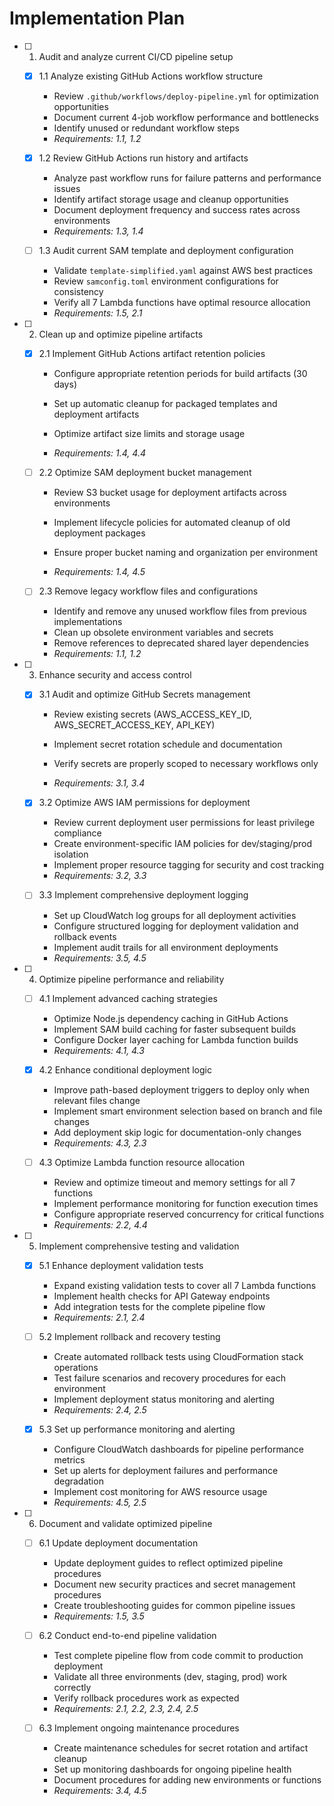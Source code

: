 # Implementation Plan

- [ ] 1. Audit and analyze current CI/CD pipeline setup
  - [x] 1.1 Analyze existing GitHub Actions workflow structure



    - Review `.github/workflows/deploy-pipeline.yml` for optimization opportunities
    - Document current 4-job workflow performance and bottlenecks
    - Identify unused or redundant workflow steps
    - _Requirements: 1.1, 1.2_





  - [x] 1.2 Review GitHub Actions run history and artifacts


    - Analyze past workflow runs for failure patterns and performance issues
    - Identify artifact storage usage and cleanup opportunities
    - Document deployment frequency and success rates across environments
    - _Requirements: 1.3, 1.4_


  - [ ] 1.3 Audit current SAM template and deployment configuration
    - Validate `template-simplified.yaml` against AWS best practices
    - Review `samconfig.toml` environment configurations for consistency
    - Verify all 7 Lambda functions have optimal resource allocation
    - _Requirements: 1.5, 2.1_

- [ ] 2. Clean up and optimize pipeline artifacts
  - [x] 2.1 Implement GitHub Actions artifact retention policies

    - Configure appropriate retention periods for build artifacts (30 days)
    - Set up automatic cleanup for packaged templates and deployment artifacts


    - Optimize artifact size limits and storage usage
    - _Requirements: 1.4, 4.4_

  - [ ] 2.2 Optimize SAM deployment bucket management
    - Review S3 bucket usage for deployment artifacts across environments
    - Implement lifecycle policies for automated cleanup of old deployment packages


    - Ensure proper bucket naming and organization per environment

    - _Requirements: 1.4, 4.5_

  - [ ] 2.3 Remove legacy workflow files and configurations
    - Identify and remove any unused workflow files from previous implementations
    - Clean up obsolete environment variables and secrets
    - Remove references to deprecated shared layer dependencies
    - _Requirements: 1.1, 1.2_

- [ ] 3. Enhance security and access control
  - [x] 3.1 Audit and optimize GitHub Secrets management



    - Review existing secrets (AWS_ACCESS_KEY_ID, AWS_SECRET_ACCESS_KEY, API_KEY)
    - Implement secret rotation schedule and documentation
    - Verify secrets are properly scoped to necessary workflows only



    - _Requirements: 3.1, 3.4_

  - [x] 3.2 Optimize AWS IAM permissions for deployment


    - Review current deployment user permissions for least privilege compliance
    - Create environment-specific IAM policies for dev/staging/prod isolation
    - Implement proper resource tagging for security and cost tracking
    - _Requirements: 3.2, 3.3_

  - [ ] 3.3 Implement comprehensive deployment logging
    - Set up CloudWatch log groups for all deployment activities
    - Configure structured logging for deployment validation and rollback events
    - Implement audit trails for all environment deployments
    - _Requirements: 3.5, 4.5_

- [ ] 4. Optimize pipeline performance and reliability
  - [ ] 4.1 Implement advanced caching strategies
    - Optimize Node.js dependency caching in GitHub Actions
    - Implement SAM build caching for faster subsequent builds
    - Configure Docker layer caching for Lambda function builds
    - _Requirements: 4.1, 4.3_

  - [x] 4.2 Enhance conditional deployment logic


    - Improve path-based deployment triggers to deploy only when relevant files change
    - Implement smart environment selection based on branch and file changes
    - Add deployment skip logic for documentation-only changes
    - _Requirements: 4.3, 2.3_

  - [ ] 4.3 Optimize Lambda function resource allocation
    - Review and optimize timeout and memory settings for all 7 functions
    - Implement performance monitoring for function execution times
    - Configure appropriate reserved concurrency for critical functions
    - _Requirements: 2.2, 4.4_

- [ ] 5. Implement comprehensive testing and validation
  - [x] 5.1 Enhance deployment validation tests


    - Expand existing validation tests to cover all 7 Lambda functions
    - Implement health checks for API Gateway endpoints
    - Add integration tests for the complete pipeline flow
    - _Requirements: 2.1, 2.4_

  - [ ] 5.2 Implement rollback and recovery testing
    - Create automated rollback tests using CloudFormation stack operations
    - Test failure scenarios and recovery procedures for each environment
    - Implement deployment status monitoring and alerting
    - _Requirements: 2.4, 2.5_

  - [x] 5.3 Set up performance monitoring and alerting



    - Configure CloudWatch dashboards for pipeline performance metrics
    - Set up alerts for deployment failures and performance degradation
    - Implement cost monitoring for AWS resource usage
    - _Requirements: 4.5, 2.5_

- [ ] 6. Document and validate optimized pipeline
  - [ ] 6.1 Update deployment documentation
    - Update deployment guides to reflect optimized pipeline procedures
    - Document new security practices and secret management procedures
    - Create troubleshooting guides for common pipeline issues
    - _Requirements: 1.5, 3.5_

  - [ ] 6.2 Conduct end-to-end pipeline validation
    - Test complete pipeline flow from code commit to production deployment
    - Validate all three environments (dev, staging, prod) work correctly
    - Verify rollback procedures work as expected
    - _Requirements: 2.1, 2.2, 2.3, 2.4, 2.5_

  - [ ] 6.3 Implement ongoing maintenance procedures
    - Create maintenance schedules for secret rotation and artifact cleanup
    - Set up monitoring dashboards for ongoing pipeline health
    - Document procedures for adding new environments or functions
    - _Requirements: 3.4, 4.5_